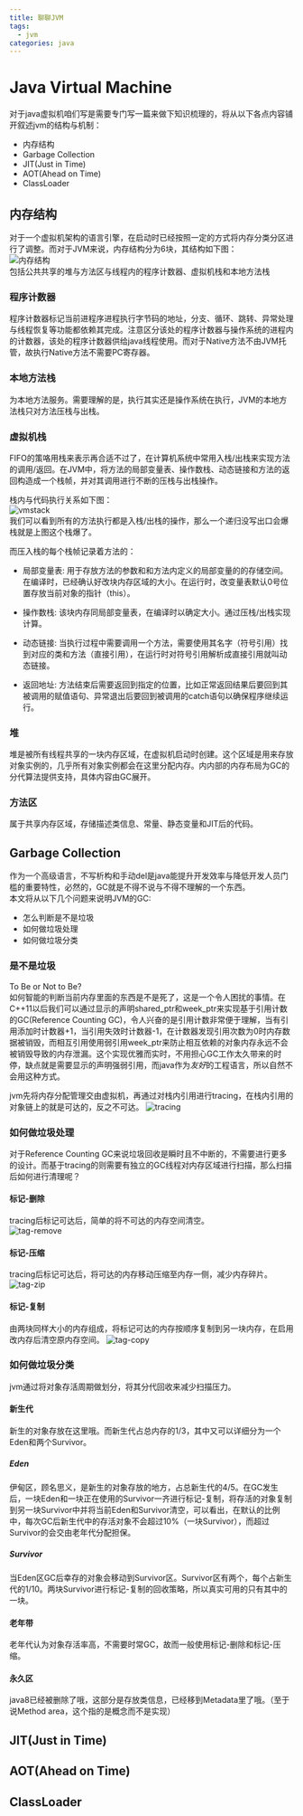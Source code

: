 ```yaml
---
title: 聊聊JVM
tags:
  - jvm
categories: java
---
```


# Java Virtual Machine
对于java虚拟机咱们写是需要专门写一篇来做下知识梳理的，将从以下各点内容铺开叙述jvm的结构与机制：
  * 内存结构
  * Garbage Collection
  * JIT(Just in Time)
  * AOT(Ahead on Time)
  * ClassLoader

## 内存结构
对于一个虚拟机架构的语言引擎，在启动时已经按照一定的方式将内存分类分区进行了调整。而对于JVM来说，内存结构分为6块，其结构如下图：  
![内存结构](ms.png)  
包括公共共享的堆与方法区与线程内的程序计数器、虚拟机栈和本地方法栈  

### 程序计数器
程序计数器标记当前进程序进程执行字节码的地址，分支、循环、跳转、异常处理与线程恢复等功能都依赖其完成。注意区分该处的程序计数器与操作系统的进程内的计数器，该处的程序计数器供给java线程使用。而对于Native方法不由JVM托管，故执行Native方法不需要PC寄存器。

### 本地方法栈
为本地方法服务。需要理解的是，执行其实还是操作系统在执行，JVM的本地方法栈只对方法压栈与出栈。

### 虚拟机栈
FIFO的策咯用栈来表示再合适不过了，在计算机系统中常用入栈/出栈来实现方法的调用/返回。在JVM中，将方法的局部变量表、操作数栈、动态链接和方法的返回构造成一个栈帧，并对其调用进行不断的压栈与出栈操作。 

栈内与代码执行关系如下图：  
![vmstack](vmstack.gif)  
我们可以看到所有的方法执行都是入栈/出栈的操作，那么一个递归没写出口会爆栈就是上图这个栈爆了。    

而压入栈的每个栈帧记录着方法的：
  * 局部变量表: 用于存放方法的参数和和方法内定义的局部变量的的存储空间。在编译时，已经确认好改块内存区域的大小。在运行时，改变量表默认0号位置存放当前对象的指针（this）。  

  * 操作数栈: 该块内存同局部变量表，在编译时以确定大小。通过压栈/出栈实现计算。 

  * 动态链接: 当执行过程中需要调用一个方法，需要使用其名字（符号引用）找到对应的类和方法（直接引用），在运行时对符号引用解析成直接引用就叫动态链接。  
  
  * 返回地址: 方法结束后需要返回到指定的位置，比如正常返回结果后要回到其被调用的赋值语句、异常退出后要回到被调用的catch语句以确保程序继续运行。  

### 堆
堆是被所有线程共享的一块内存区域，在虚拟机启动时创建。这个区域是用来存放对象实例的，几乎所有对象实例都会在这里分配内存。内内部的内存布局为GC的分代算法提供支持，具体内容由GC展开。

### 方法区
属于共享内存区域，存储描述类信息、常量、静态变量和JIT后的代码。

## Garbage Collection
作为一个高级语言，不写析构和手动del是java能提升开发效率与降低开发人员门槛的重要特性，必然的，GC就是不得不说与不得不理解的一个东西。  
本文将从以下几个问题来说明JVM的GC:
  * 怎么判断是不是垃圾
  * 如何做垃圾处理
  * 如何做垃圾分类

### 是不是垃圾
  To Be or Not to Be?  
  如何智能的判断当前内存里面的东西是不是死了，这是一个令人困扰的事情。在C++11以后我们可以通过显示的声明shared_ptr和week_ptr来实现基于引用计数的GC(Reference Counting GC)，令人兴奋的是引用计数非常便于理解，当有引用添加时计数器+1，当引用失效时计数器-1，在计数器发现引用次数为0时内存数据被销毁，而相互引用使用弱引用week_ptr来防止相互依赖的对象内存永远不会被销毁导致的内存泄漏。这个实现优雅而实时，不用担心GC工作太久带来的时停，缺点就是需要显示的声明强弱引用，而java作为*友好*的工程语言，所以自然不会用这种方式。  

  jvm先将内存分配管理交由虚拟机，再通过对栈内引用进行tracing，在栈内引用的对象链上的就是可达的，反之不可达。
  ![tracing](tracing.png)

### 如何做垃圾处理
对于Reference Counting GC来说垃圾回收是瞬时且不中断的，不需要进行更多的设计。而基于tracing的则需要有独立的GC线程对内存区域进行扫描，那么扫描后如何进行清理呢？

#### 标记-删除
tracing后标记可达后，简单的将不可达的内存空间清空。  
![tag-remove](tag-remove.png)  

#### 标记-压缩
tracing后标记可达后，将可达的内存移动压缩至内存一侧，减少内存碎片。  
![tag-zip](tag-zip.png)

#### 标记-复制
由两块同样大小的内存组成，将标记可达的内存按顺序复制到另一块内存，在启用改内存后清空原内存空间。
![tag-copy](tag-copy.png)

### 如何做垃圾分类
jvm通过将对象存活周期做划分，将其分代回收来减少扫描压力。

#### 新生代
新生的对象存放在这里哦。而新生代占总内存的1/3，其中又可以详细分为一个Eden和两个Survivor。

##### Eden
伊甸区，顾名思义，是新生的对象存放的地方，占总新生代的4/5。在GC发生后，一块Eden和一块正在使用的Survivor一齐进行标记-复制，将存活的对象复制到另一块Survivor中并将当前Eden和Survivor清空，可以看出，在默认的比例中，每次GC后新生代中的存活对象不会超过10%（一块Survivor），而超过Survivor的会交由老年代分配担保。

##### Survivor
当Eden区GC后幸存的对象会移动到Survivor区。Survivor区有两个，每个占新生代的1/10。两块Survivor进行标记-复制的回收策略，所以真实可用的只有其中的一块。

#### 老年带
老年代认为对象存活率高，不需要时常GC，故而一般使用标记-删除和标记-压缩。

#### 永久区
java8已经被删除了哦，这部分是存放类信息，已经移到Metadata里了哦。（至于说Method area，这个指的是概念而不是实现）

## JIT(Just in Time)

## AOT(Ahead on Time)

## ClassLoader